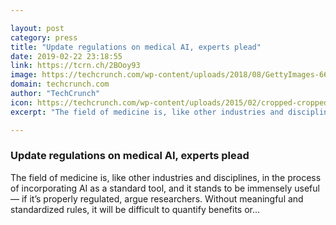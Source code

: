 ```yaml
---

layout: post
category: press
title: "Update regulations on medical AI, experts plead"
date: 2019-02-22 23:18:55
link: https://tcrn.ch/2BOoy93
image: https://techcrunch.com/wp-content/uploads/2018/08/GettyImages-667608445.jpg?w=623
domain: techcrunch.com
author: "TechCrunch"
icon: https://techcrunch.com/wp-content/uploads/2015/02/cropped-cropped-favicon-gradient.png?w=180
excerpt: "The field of medicine is, like other industries and disciplines, in the process of incorporating AI as a standard tool, and it stands to be immensely useful — if it’s properly regulated, argue researchers. Without meaningful and standardized rules, it will be difficult to quantify benefits or…"

---
```


### Update regulations on medical AI, experts plead

The field of medicine is, like other industries and disciplines, in the process of incorporating AI as a standard tool, and it stands to be immensely useful — if it’s properly regulated, argue researchers. Without meaningful and standardized rules, it will be difficult to quantify benefits or…